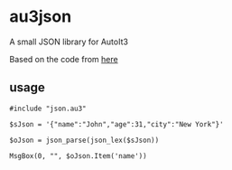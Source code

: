 # au3json
A small JSON library for AutoIt3

Based on the code from [here](http://notes.eatonphil.com/writing-a-simple-json-parser.html)

## usage

```AutoIt3
#include "json.au3"

$sJson = '{"name":"John","age":31,"city":"New York"}'

$oJson = json_parse(json_lex($sJson))

MsgBox(0, "", $oJson.Item('name'))
```
